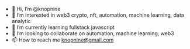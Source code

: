 - 👋 Hi, I’m @knopnine
- 👀 I’m interested in web3 crypto, nft, automation, machine learning, data analytic
- 🌱 I’m currently learning fullstack javascript
- 💞️ I’m looking to collaborate on automation, machine learning, web3
- 📫 How to reach me knopnine@gmail.com

<!---
knopnine/knopnine is a ✨ special ✨ repository because its `README.md` (this file) appears on your GitHub profile.
You can click the Preview link to take a look at your changes.
--->
